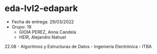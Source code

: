 # eda-lvl2-edapark

* Fecha de entrega: 29/03/2022
* Grupo: 19
  * GIOIA PEREZ, Anna Candela
  * HEIR, Alejandro Nahuel

22.08 - Algoritmos y Estructuras de Datos - Ingeniería Electrónica - ITBA
